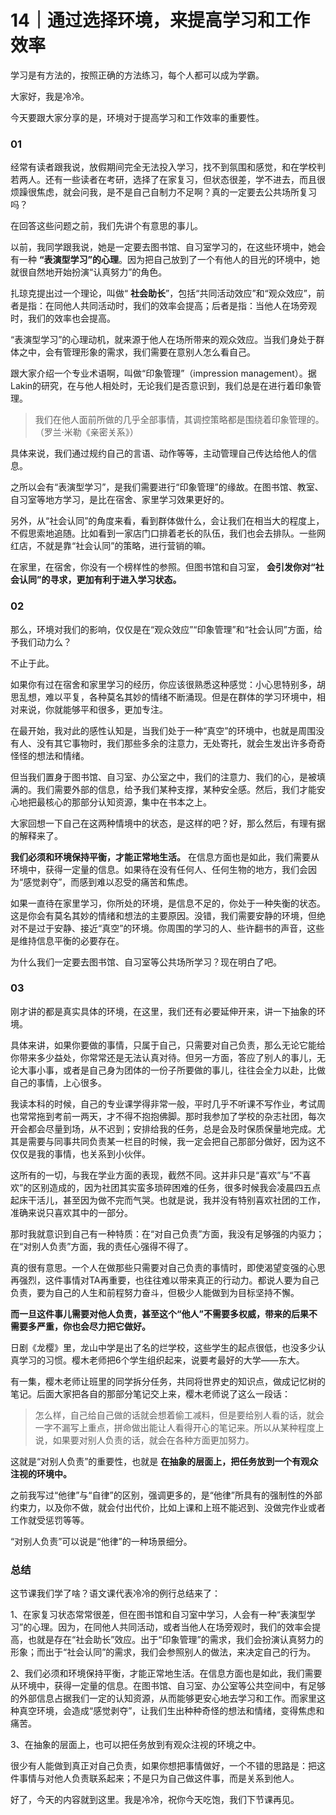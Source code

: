# 14｜通过选择环境，来提高学习和工作效率
学习是有方法的，按照正确的方法练习，每个人都可以成为学霸。

大家好，我是冷冷。

今天要跟大家分享的是，环境对于提高学习和工作效率的重要性。

### 01

经常有读者跟我说，放假期间完全无法投入学习，找不到氛围和感觉，和在学校判若两人。还有一些读者在考研，选择了在家复习，但状态很差，学不进去，而且很烦躁很焦虑，就会问我，是不是自己自制力不足啊？真的一定要去公共场所复习吗？

在回答这些问题之前，我们先讲个有意思的事儿。

以前，我同学跟我说，她是一定要去图书馆、自习室学习的，在这些环境中，她会有一种 **“表演型学习”的心理**。因为把自己放到了一个有他人的目光的环境中，她就很自然地开始扮演“认真努力”的角色。

扎琼克提出过一个理论，叫做“ **社会助长**”，包括“共同活动效应”和“观众效应”，前者是指：在同他人共同活动时，我们的效率会提高；后者是指：当他人在场旁观时，我们的效率也会提高。

“表演型学习”的心理动机，就来源于他人在场所带来的观众效应。当我们身处于群体之中，会有管理形象的需求，我们需要在意别人怎么看自己。

跟大家介绍一个专业术语啊，叫做“印象管理”（impression management）。据Lakin的研究，在与他人相处时，无论我们是否意识到，我们总是在进行着印象管理。

> 我们在他人面前所做的几乎全部事情，其调控策略都是围绕着印象管理的。（罗兰·米勒《亲密关系》）

具体来说，我们通过规约自己的言语、动作等等，主动管理自己传达给他人的信息。

之所以会有“表演型学习”，是我们需要进行“印象管理”的缘故。在图书馆、教室、自习室等地方学习，是比在宿舍、家里学习效果更好的。

另外，从“社会认同”的角度来看，看到群体做什么，会让我们在相当大的程度上，不假思索地追随。比如看到一家店门口排着老长的队伍，我们也会去排队。一些网红店，不就是靠“社会认同”的策略，进行营销的嘛。

在家里，在宿舍，你没有一个榜样性的参照。但图书馆和自习室， **会引发你对“社会认同”的寻求，更加有利于进入学习状态。**

### 02

那么，环境对我们的影响，仅仅是在“观众效应”“印象管理”和“社会认同”方面，给予我们动力么？

不止于此。

如果你有过在宿舍和家里学习的经历，你应该很熟悉这种感觉：小心思特别多，胡思乱想，难以平复，各种莫名其妙的情绪不断涌现。但是在群体的学习环境中，相对来说，你就能够平和很多，更加专注。

在最开始，我对此的感性认知是，当我们处于一种“真空”的环境中，也就是周围没有人、没有其它事物时，我们那些多余的注意力，无处寄托，就会生发出许多奇奇怪怪的想法和情绪。

但当我们置身于图书馆、自习室、办公室之中，我们的注意力、我们的心，是被填满的。我们需要外部的信息，给予我们某种支撑，某种安全感。然后，我们才能安心地把最核心的那部分认知资源，集中在书本之上。

大家回想一下自己在这两种情境中的状态，是这样的吧？好，那么然后，有理有据的解释来了。

**我们必须和环境保持平衡，才能正常地生活。** 在信息方面也是如此，我们需要从环境中，获得一定量的信息。如果待在没有任何人、任何生物的地方，我们会因为“感觉剥夺”，而感到难以忍受的痛苦和焦虑。

如果一直待在家里学习，你所处的环境，是信息不足的，你处于一种失衡的状态。这是你会有莫名其妙的情绪和想法的主要原因。没错，我们需要安静的环境，但绝对不是过于安静、接近“真空”的环境。你周围的学习的人、些许翻书的声音，这些是维持信息平衡的必要存在。

为什么我们一定要去图书馆、自习室等公共场所学习？现在明白了吧。

### 03

刚才讲的都是真实具体的环境，在这里，我们还有必要延伸开来，讲一下抽象的环境。

具体来讲，如果你要做的事情，只属于自己，只需要对自己负责，那么无论它能给你带来多少益处，你常常还是无法认真对待。但另一方面，答应了别人的事儿，无论大事小事，或者是自己身为团体的一份子所要做的事儿，往往会全力以赴，比做自己的事情，上心很多。

我读本科的时候，自己的专业课学得非常一般，平时几乎不听课不写作业，考试周也常常拖到考前一两天，才不得不抱抱佛脚。那时我参加了学校的杂志社团，每次开会都会尽量到场，从不迟到；安排给我的任务，总是会及时保质保量地完成。尤其是需要与同事共同负责某一栏目的时候，我一定会把自己那部分做好，因为这不仅仅是我的事情，也关系到小伙伴。

这所有的一切，与我在学业方面的表现，截然不同。这并非只是“喜欢”与“不喜欢”的区别造成的，因为社团其实蛮多琐碎困难的任务，很多时候我会凌晨四五点起床干活儿，甚至因为做不完而气哭。也就是说，我并没有特别喜欢社团的工作，准确来说只喜欢其中的一部分。

那时我就意识到自己有一种特质：在“对自己负责”方面，我没有足够强的内驱力；在“对别人负责”方面，我的责任心强得不得了。

真的很有意思。一个人在做那些只需要对自己负责的事情时，即使渴望变强的心思再强烈，这件事情对TA再重要，也往往难以带来真正的行动力。都说人要为自己负责，要为自己的人生和前程努力奋斗，但极少人能做到为目标坚持不懈。

**而一旦这件事儿需要对他人负责，甚至这个“他人”不需要多权威，带来的后果不需要多严重，你也会尽力把它做好。**

日剧《龙樱》里，龙山中学是出了名的烂学校，这些学生的起点很低，也没多少认真学习的习惯。樱木老师把6个学生组织起来，说要考最好的大学——东大。

有一集，樱木老师让班里的同学拆分任务，共同将世界史的知识点，做成记忆树的笔记。后面大家把各自的那部分笔记交上来，樱木老师说了这么一段话：

> 怎么样，自己给自己做的话就会想着偷工减料，但是要给别人看的话，就会一字不漏写上重点，拼命做出能让人看得开心的笔记来。所以从某种程度上说，如果要对别人负责的话，就会在各种方面更加努力。

这就是“对别人负责”的重要性，也就是 **在抽象的层面上，把任务放到一个有观众注视的环境中。**

之前我写过“他律”与“自律”的区别，强调更多的，是“他律”所具有的强制性的外部约束力，以及你不做，就会付出代价，比如上课和上班不能迟到、没做完作业或者工作就受惩罚等等。

“对别人负责”可以说是“他律”的一种场景细分。

### 总结

这节课我们学了啥？语文课代表冷冷的例行总结来了：

1、在家复习状态常常很差，但在图书馆和自习室中学习，人会有一种“表演型学习”的心理。因为，在同他人共同活动，或者当他人在场旁观时，我们的效率会提高，也就是存在“社会助长”效应。出于“印象管理”的需求，我们会扮演认真努力的形象；而出于“社会认同”的需求，我们会参照别人的做法，来决定自己的行为。

2、我们必须和环境保持平衡，才能正常地生活。在信息方面也是如此，我们需要从环境中，获得一定量的信息。在图书馆、自习室、办公室等公共空间中，有足够的外部信息占据我们一定的认知资源，从而能够更安心地去学习和工作。而家里这种真空环境，会造成“感觉剥夺”，让我们生出种种奇怪的想法和情绪，变得焦虑和痛苦。

3、在抽象的层面上，也可以把任务放到有观众注视的环境之中。

很少有人能做到真正对自己负责，如果你想把事情做好，一个不错的思路是：把这件事情与对他人负责联系起来；不是只为自己做这件事，而是关系到他人。

好了，今天的内容就到这里。我是冷冷，祝你今天吃饱，我们下节课再见。
